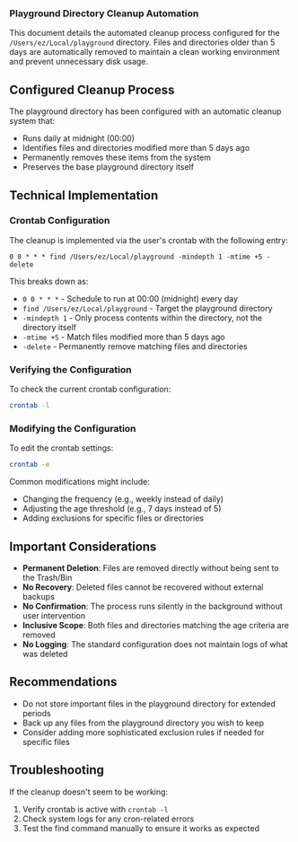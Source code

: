 
### Playground Directory Cleanup Automation

This document details the automated cleanup process configured for the `/Users/ez/Local/playground` directory. Files and directories older than 5 days are automatically removed to maintain a clean working environment and prevent unnecessary disk usage.

## Configured Cleanup Process

The playground directory has been configured with an automatic cleanup system that:

- Runs daily at midnight (00:00)
- Identifies files and directories modified more than 5 days ago
- Permanently removes these items from the system
- Preserves the base playground directory itself

## Technical Implementation

### Crontab Configuration

The cleanup is implemented via the user's crontab with the following entry:

```
0 0 * * * find /Users/ez/Local/playground -mindepth 1 -mtime +5 -delete
```

This breaks down as:
- `0 0 * * *` - Schedule to run at 00:00 (midnight) every day
- `find /Users/ez/Local/playground` - Target the playground directory
- `-mindepth 1` - Only process contents within the directory, not the directory itself
- `-mtime +5` - Match files modified more than 5 days ago
- `-delete` - Permanently remove matching files and directories

### Verifying the Configuration

To check the current crontab configuration:

```bash
crontab -l
```

### Modifying the Configuration

To edit the crontab settings:

```bash
crontab -e
```

Common modifications might include:
- Changing the frequency (e.g., weekly instead of daily)
- Adjusting the age threshold (e.g., 7 days instead of 5)
- Adding exclusions for specific files or directories

## Important Considerations

- **Permanent Deletion**: Files are removed directly without being sent to the Trash/Bin
- **No Recovery**: Deleted files cannot be recovered without external backups
- **No Confirmation**: The process runs silently in the background without user intervention
- **Inclusive Scope**: Both files and directories matching the age criteria are removed
- **No Logging**: The standard configuration does not maintain logs of what was deleted

## Recommendations

- Do not store important files in the playground directory for extended periods
- Back up any files from the playground directory you wish to keep
- Consider adding more sophisticated exclusion rules if needed for specific files

## Troubleshooting

If the cleanup doesn't seem to be working:
1. Verify crontab is active with `crontab -l`
2. Check system logs for any cron-related errors
3. Test the find command manually to ensure it works as expected

